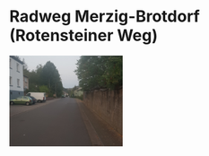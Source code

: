 # Radweg Merzig-Brotdorf (Rotensteiner Weg)

<p float="middle">
  <img alt="Rotensteinerweg" src="media/20200917_194608.jpg" width="40%"/>
<p/>

